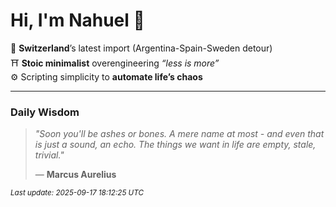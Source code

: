 # Hi, I'm Nahuel :tiger:

📍 **Switzerland**’s latest import (Argentina-Spain-Sweden detour)  
⛩️ **Stoic minimalist** overengineering *“less is more”*  
⚙️ Scripting simplicity to **automate life’s chaos**

---

### Daily Wisdom
> _"Soon you'll be ashes or bones. A mere name at most - and even that is just a sound, an echo. The things we want in life are empty, stale, trivial."_  
>
> — **Marcus Aurelius**

<sub>*Last update: 2025-09-17 18:12:25 UTC*</sub>

